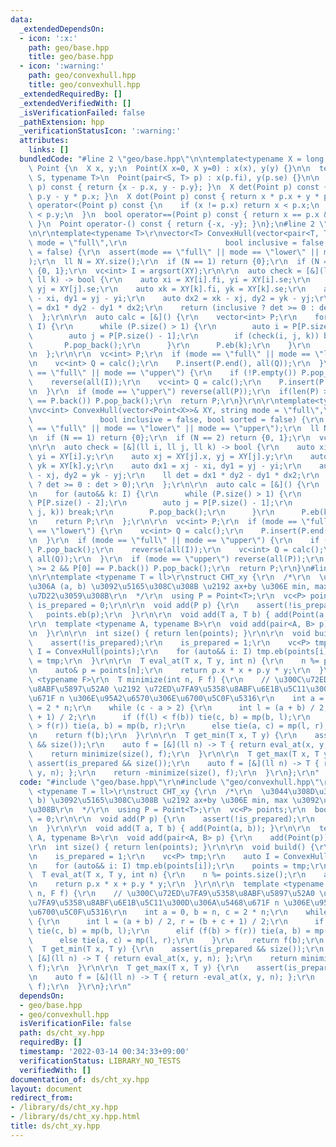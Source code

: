 ```yaml
---
data:
  _extendedDependsOn:
  - icon: ':x:'
    path: geo/base.hpp
    title: geo/base.hpp
  - icon: ':warning:'
    path: geo/convexhull.hpp
    title: geo/convexhull.hpp
  _extendedRequiredBy: []
  _extendedVerifiedWith: []
  _isVerificationFailed: false
  _pathExtension: hpp
  _verificationStatusIcon: ':warning:'
  attributes:
    links: []
  bundledCode: "#line 2 \"geo/base.hpp\"\n\ntemplate<typename X = long long>\nstruct\
    \ Point {\n  X x, y;\n  Point(X x=0, X y=0) : x(x), y(y) {}\n\n  template <typename\
    \ S, typename T>\n  Point(pair<S, T> p) : x(p.fi), y(p.se) {}\n\n  Point operator-(Point\
    \ p) const { return {x - p.x, y - p.y}; }\n  X det(Point p) const { return x *\
    \ p.y - y * p.x; }\n  X dot(Point p) const { return x * p.x + y * p.y; }\n  bool\
    \ operator<(Point p) const {\n    if (x != p.x) return x < p.x;\n    return y\
    \ < p.y;\n  }\n  bool operator==(Point p) const { return x == p.x && y == p.y;\
    \ }\n  Point operator-() const { return {-x, -y}; }\n};\n#line 2 \"geo/convexhull.hpp\"\
    \n\r\ntemplate<typename T>\r\nvector<T> ConvexHull(vector<pair<T, T>>& XY, string\
    \ mode = \"full\",\r\n                      bool inclusive = false, bool sorted\
    \ = false) {\r\n  assert(mode == \"full\" || mode == \"lower\" || mode == \"upper\"\
    );\r\n  ll N = XY.size();\r\n  if (N == 1) return {0};\r\n  if (N == 2) return\
    \ {0, 1};\r\n  vc<int> I = argsort(XY);\r\n\r\n  auto check = [&](ll i, ll j,\
    \ ll k) -> bool {\r\n    auto xi = XY[i].fi, yi = XY[i].se;\r\n    auto xj = XY[j].fi,\
    \ yj = XY[j].se;\r\n    auto xk = XY[k].fi, yk = XY[k].se;\r\n    auto dx1 = xj\
    \ - xi, dy1 = yj - yi;\r\n    auto dx2 = xk - xj, dy2 = yk - yj;\r\n    ll det\
    \ = dx1 * dy2 - dy1 * dx2;\r\n    return (inclusive ? det >= 0 : det > 0);\r\n\
    \  };\r\n\r\n  auto calc = [&]() {\r\n    vector<int> P;\r\n    for (auto&& k:\
    \ I) {\r\n      while (P.size() > 1) {\r\n        auto i = P[P.size() - 2];\r\n\
    \        auto j = P[P.size() - 1];\r\n        if (check(i, j, k)) break;\r\n \
    \       P.pop_back();\r\n      }\r\n      P.eb(k);\r\n    }\r\n    return P;\r\
    \n  };\r\n\r\n  vc<int> P;\r\n  if (mode == \"full\" || mode == \"lower\") {\r\
    \n    vc<int> Q = calc();\r\n    P.insert(P.end(), all(Q));\r\n  }\r\n  if (mode\
    \ == \"full\" || mode == \"upper\") {\r\n    if (!P.empty()) P.pop_back();\r\n\
    \    reverse(all(I));\r\n    vc<int> Q = calc();\r\n    P.insert(P.end(), all(Q));\r\
    \n  }\r\n  if (mode == \"upper\") reverse(all(P));\r\n  if(len(P) >= 2 && P[0]\
    \ == P.back()) P.pop_back();\r\n  return P;\r\n}\r\n\r\ntemplate<typename X>\r\
    \nvc<int> ConvexHull(vector<Point<X>>& XY, string mode = \"full\",\r\n       \
    \               bool inclusive = false, bool sorted = false) {\r\n  assert(mode\
    \ == \"full\" || mode == \"lower\" || mode == \"upper\");\r\n  ll N = XY.size();\r\
    \n  if (N == 1) return {0};\r\n  if (N == 2) return {0, 1};\r\n  vc<int> I = argsort(XY);\r\
    \n\r\n  auto check = [&](ll i, ll j, ll k) -> bool {\r\n    auto xi = XY[i].x,\
    \ yi = XY[i].y;\r\n    auto xj = XY[j].x, yj = XY[j].y;\r\n    auto xk = XY[k].x,\
    \ yk = XY[k].y;\r\n    auto dx1 = xj - xi, dy1 = yj - yi;\r\n    auto dx2 = xk\
    \ - xj, dy2 = yk - yj;\r\n    ll det = dx1 * dy2 - dy1 * dx2;\r\n    return (inclusive\
    \ ? det >= 0 : det > 0);\r\n  };\r\n\r\n  auto calc = [&]() {\r\n    vc<int> P;\r\
    \n    for (auto&& k: I) {\r\n      while (P.size() > 1) {\r\n        auto i =\
    \ P[P.size() - 2];\r\n        auto j = P[P.size() - 1];\r\n        if (check(i,\
    \ j, k)) break;\r\n        P.pop_back();\r\n      }\r\n      P.eb(k);\r\n    }\r\
    \n    return P;\r\n  };\r\n\r\n  vc<int> P;\r\n  if (mode == \"full\" || mode\
    \ == \"lower\") {\r\n    vc<int> Q = calc();\r\n    P.insert(P.end(), all(Q));\r\
    \n  }\r\n  if (mode == \"full\" || mode == \"upper\") {\r\n    if (!P.empty())\
    \ P.pop_back();\r\n    reverse(all(I));\r\n    vc<int> Q = calc();\r\n    P.insert(P.end(),\
    \ all(Q));\r\n  }\r\n  if (mode == \"upper\") reverse(all(P));\r\n  if(len(P)\
    \ >= 2 && P[0] == P.back()) P.pop_back();\r\n  return P;\r\n}\n#line 3 \"ds/cht_xy.hpp\"\
    \n\r\ntemplate <typename T = ll>\r\nstruct CHT_xy {\r\n  /*\r\n  \u3044\u308D\u3093\
    \u306A (a, b) \u3092\u5165\u308C\u308B \u2192 ax+by \u306E min, max \u3092\u691C\
    \u7D22\u3059\u308B\r\n  */\r\n  using P = Point<T>;\r\n  vc<P> points;\r\n  bool\
    \ is_prepared = 0;\r\n\r\n  void add(P p) {\r\n    assert(!is_prepared);\r\n \
    \   points.eb(p);\r\n  }\r\n\r\n  void add(T a, T b) { add(Point(a, b)); }\r\n\
    \r\n  template <typename A, typename B>\r\n  void add(pair<A, B> p) {\r\n    add(Point(p));\r\
    \n  }\r\n\r\n  int size() { return len(points); }\r\n\r\n  void build() {\r\n\
    \    assert(!is_prepared);\r\n    is_prepared = 1;\r\n    vc<P> tmp;\r\n    auto\
    \ I = ConvexHull(points);\r\n    for (auto&& i: I) tmp.eb(points[i]);\r\n    points\
    \ = tmp;\r\n  }\r\n\r\n  T eval_at(T x, T y, int n) {\r\n    n %= points.size();\r\
    \n    auto& p = points[n];\r\n    return p.x * x + p.y * y;\r\n  }\r\n\r\n  template\
    \ <typename F>\r\n  T minimize(int n, F f) {\r\n    // \u300C\u72ED\u7FA9\u5358\
    \u8ABF\u5897\u52A0 \u2192 \u72ED\u7FA9\u5358\u8ABF\u6E1B\u5C11\u300D\u306A\u5468\
    \u671F n \u306E\u95A2\u6570\u306E\u6700\u5C0F\u5316\r\n    int a = 0, b = n, c\
    \ = 2 * n;\r\n    while (c - a > 2) {\r\n      int l = (a + b) / 2, r = (b + c\
    \ + 1) / 2;\r\n      if (f(l) < f(b)) tie(c, b) = mp(b, l);\r\n      elif (f(b)\
    \ > f(r)) tie(a, b) = mp(b, r);\r\n      else tie(a, c) = mp(l, r);\r\n    }\r\
    \n    return f(b);\r\n  }\r\n\r\n  T get_min(T x, T y) {\r\n    assert(is_prepared\
    \ && size());\r\n    auto f = [&](ll n) -> T { return eval_at(x, y, n); };\r\n\
    \    return minimize(size(), f);\r\n  }\r\n\r\n  T get_max(T x, T y) {\r\n   \
    \ assert(is_prepared && size());\r\n    auto f = [&](ll n) -> T { return -eval_at(x,\
    \ y, n); };\r\n    return -minimize(size(), f);\r\n  }\r\n};\r\n"
  code: "#include \"geo/base.hpp\"\r\n#include \"geo/convexhull.hpp\"\r\n\r\ntemplate\
    \ <typename T = ll>\r\nstruct CHT_xy {\r\n  /*\r\n  \u3044\u308D\u3093\u306A (a,\
    \ b) \u3092\u5165\u308C\u308B \u2192 ax+by \u306E min, max \u3092\u691C\u7D22\u3059\
    \u308B\r\n  */\r\n  using P = Point<T>;\r\n  vc<P> points;\r\n  bool is_prepared\
    \ = 0;\r\n\r\n  void add(P p) {\r\n    assert(!is_prepared);\r\n    points.eb(p);\r\
    \n  }\r\n\r\n  void add(T a, T b) { add(Point(a, b)); }\r\n\r\n  template <typename\
    \ A, typename B>\r\n  void add(pair<A, B> p) {\r\n    add(Point(p));\r\n  }\r\n\
    \r\n  int size() { return len(points); }\r\n\r\n  void build() {\r\n    assert(!is_prepared);\r\
    \n    is_prepared = 1;\r\n    vc<P> tmp;\r\n    auto I = ConvexHull(points);\r\
    \n    for (auto&& i: I) tmp.eb(points[i]);\r\n    points = tmp;\r\n  }\r\n\r\n\
    \  T eval_at(T x, T y, int n) {\r\n    n %= points.size();\r\n    auto& p = points[n];\r\
    \n    return p.x * x + p.y * y;\r\n  }\r\n\r\n  template <typename F>\r\n  T minimize(int\
    \ n, F f) {\r\n    // \u300C\u72ED\u7FA9\u5358\u8ABF\u5897\u52A0 \u2192 \u72ED\
    \u7FA9\u5358\u8ABF\u6E1B\u5C11\u300D\u306A\u5468\u671F n \u306E\u95A2\u6570\u306E\
    \u6700\u5C0F\u5316\r\n    int a = 0, b = n, c = 2 * n;\r\n    while (c - a > 2)\
    \ {\r\n      int l = (a + b) / 2, r = (b + c + 1) / 2;\r\n      if (f(l) < f(b))\
    \ tie(c, b) = mp(b, l);\r\n      elif (f(b) > f(r)) tie(a, b) = mp(b, r);\r\n\
    \      else tie(a, c) = mp(l, r);\r\n    }\r\n    return f(b);\r\n  }\r\n\r\n\
    \  T get_min(T x, T y) {\r\n    assert(is_prepared && size());\r\n    auto f =\
    \ [&](ll n) -> T { return eval_at(x, y, n); };\r\n    return minimize(size(),\
    \ f);\r\n  }\r\n\r\n  T get_max(T x, T y) {\r\n    assert(is_prepared && size());\r\
    \n    auto f = [&](ll n) -> T { return -eval_at(x, y, n); };\r\n    return -minimize(size(),\
    \ f);\r\n  }\r\n};\r\n"
  dependsOn:
  - geo/base.hpp
  - geo/convexhull.hpp
  isVerificationFile: false
  path: ds/cht_xy.hpp
  requiredBy: []
  timestamp: '2022-03-14 00:34:33+09:00'
  verificationStatus: LIBRARY_NO_TESTS
  verifiedWith: []
documentation_of: ds/cht_xy.hpp
layout: document
redirect_from:
- /library/ds/cht_xy.hpp
- /library/ds/cht_xy.hpp.html
title: ds/cht_xy.hpp
---
```

